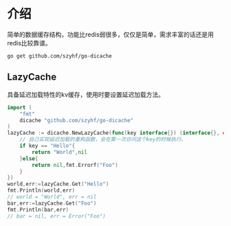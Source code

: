 # 介绍

简单的数据缓存结构，功能比redis弱很多，仅仅是简单，需求丰富的话还是用redis比较靠谱。

```shell
go get github.com/szyhf/go-dicache
```

## LazyCache

具备延迟加载特性的kv缓存，使用时要设置延迟加载方法。

``` go
import (
    "fmt"
    dicache "github.com/szyhf/go-dicache"
)
lazyCache := dicache.NewLazyCache(func(key interface{}) (interface{}, error){
    // 自己实现延迟加载的重构函数，会在第一次访问这个key的时候执行。
    if key == "Hello"{
        return "World",nil
    }else{
        return nil,fmt.Errorf("Foo")
    }
})
world,err:=lazyCache.Get("Hello")
fmt.Println(world,err)
// world = "World", err = nil
bar,err:=lazyCache.Get("Foo")
fmt.Println(bar,err)
// bar = nil, err = Error("Foo")
```